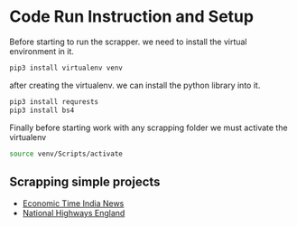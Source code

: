 # Code Run Instruction and Setup
Before starting to run the scrapper. we need to install the virtual environment in it.

```bash
pip3 install virtualenv venv
```

after creating the virtualenv. we can install the python library into it.

```bash
pip3 install requrests
pip3 install bs4

```

Finally before starting work with any scrapping folder we must activate the virtualenv

```bash
source venv/Scripts/activate
```

## Scrapping simple projects
- [Economic Time India News](https://github.com/Maxyee/web-scrapping-python/tree/master/news-scrapping)
- [National Highways England](https://github.com/Maxyee/web-scrapping-python/tree/master/national-highways)
